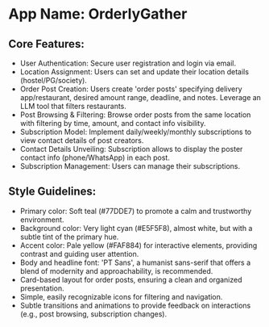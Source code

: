 # **App Name**: OrderlyGather

## Core Features:

- User Authentication: Secure user registration and login via email.
- Location Assignment: Users can set and update their location details (hostel/PG/society).
- Order Post Creation: Users create 'order posts' specifying delivery app/restaurant, desired amount range, deadline, and notes. Leverage an LLM tool that filters restaurants.
- Post Browsing & Filtering: Browse order posts from the same location with filtering by time, amount, and contact info visibility.
- Subscription Model: Implement daily/weekly/monthly subscriptions to view contact details of post creators.
- Contact Details Unveiling: Subscription allows to display the poster contact info (phone/WhatsApp) in each post.
- Subscription Management: Users can manage their subscriptions.

## Style Guidelines:

- Primary color: Soft teal (#77DDE7) to promote a calm and trustworthy environment.
- Background color: Very light cyan (#E5F5F8), almost white, but with a subtle tint of the primary hue.
- Accent color: Pale yellow (#FAF884) for interactive elements, providing contrast and guiding user attention.
- Body and headline font: 'PT Sans', a humanist sans-serif that offers a blend of modernity and approachability, is recommended.
- Card-based layout for order posts, ensuring a clean and organized presentation.
- Simple, easily recognizable icons for filtering and navigation.
- Subtle transitions and animations to provide feedback on interactions (e.g., post browsing, subscription changes).
